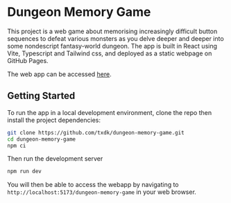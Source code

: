 # Dungeon Memory Game

This project is a web game about memorising increasingly difficult button sequences to defeat various monsters as you delve deeper and deeper into some nondescript fantasy-world dungeon. The app is built in React using Vite, Typescript and Tailwind css, and deployed as a static webpage on GitHub Pages.

The web app can be accessed [here](https://txdk.github.io/dungeon-memory-game/).

## Getting Started

To run the app in a local development environment, clone the repo then install the project dependencies:
```sh
git clone https://github.com/txdk/dungeon-memory-game.git
cd dungeon-memory-game
npm ci
```

Then run the development server
```sh
npm run dev
```

You will then be able to access the webapp by navigating to `http://localhost:5173/dungeon-memory-game` in your web browser.